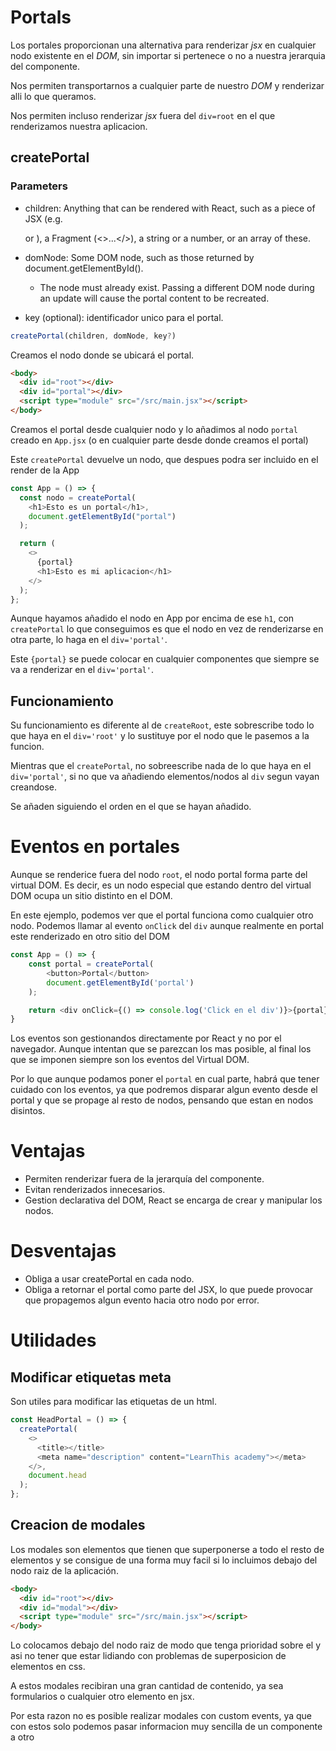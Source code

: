 # Portals

Los portales proporcionan una alternativa para renderizar _jsx_ en cualquier nodo existente en el _DOM_, sin importar si pertenece o no a nuestra jerarquia del componente.

Nos permiten transportarnos a cualquier parte de nuestro _DOM_ y renderizar alli lo que queramos.

Nos permiten incluso renderizar _jsx_ fuera del `div=root` en el que renderizamos nuestra aplicacion.

## createPortal

### Parameters

- children: Anything that can be rendered with React, such as a piece of JSX (e.g. <div /> or <SomeComponent />), a Fragment (<>...</>), a string or a number, or an array of these.

- domNode: Some DOM node, such as those returned by document.getElementById().

  - The node must already exist. Passing a different DOM node during an update will cause the portal content to be recreated.

- key (optional): identificador unico para el portal.

```js
createPortal(children, domNode, key?)
```

Creamos el nodo donde se ubicará el portal.

```html
<body>
  <div id="root"></div>
  <div id="portal"></div>
  <script type="module" src="/src/main.jsx"></script>
</body>
```

Creamos el portal desde cualquier nodo y lo añadimos al nodo `portal` creado en `App.jsx` (o en cualquier parte desde donde creamos el portal)

Este `createPortal` devuelve un nodo, que despues podra ser incluido en el render de la App

```js
const App = () => {
  const nodo = createPortal(
    <h1>Esto es un portal</h1>,
    document.getElementById("portal")
  );

  return (
    <>
      {portal}
      <h1>Esto es mi aplicacion</h1>
    </>
  );
};
```

Aunque hayamos añadido el nodo en App por encima de ese `h1`, con `createPortal` lo que conseguimos es que el nodo en vez de renderizarse en otra parte, lo haga en el `div='portal'`.

Este `{portal}` se puede colocar en cualquier componentes que siempre se va a renderizar en el `div='portal'`.

## Funcionamiento

Su funcionamiento es diferente al de `createRoot`, este sobrescribe todo lo que haya en el `div='root'` y lo sustituye por el nodo que le pasemos a la funcion.

Mientras que el `createPortal`, no sobreescribe nada de lo que haya en el `div='portal'`, si no que va añadiendo elementos/nodos al `div` segun vayan creandose.

Se añaden siguiendo el orden en el que se hayan añadido.

# Eventos en portales

Aunque se renderice fuera del nodo `root`, el nodo portal forma parte del virtual DOM. Es decir, es un nodo especial que estando dentro del virtual DOM ocupa un sitio distinto en el DOM.

En este ejemplo, podemos ver que el portal funciona como cualquier otro nodo. Podemos llamar al evento `onClick` del `div` aunque realmente en portal este renderizado en otro sitio del DOM

```js
const App = () => {
    const portal = createPortal(
        <button>Portal</button>
        document.getElementById('portal')
    );

    return <div onClick={() => console.log('Click en el div')}>{portal}</div>
}
```

Los eventos son gestionandos directamente por React y no por el navegador. Aunque intentan que se parezcan los mas posible, al final los que se imponen siempre son los eventos del Virtual DOM.

Por lo que aunque podamos poner el `portal` en cual parte, habrá que tener cuidado con los eventos, ya que podremos disparar algun evento desde el portal y que se propage al resto de nodos, pensando que estan en nodos disintos.

# Ventajas

- Permiten renderizar fuera de la jerarquía del componente.
- Evitan renderizados innecesarios.
- Gestion declarativa del DOM, React se encarga de crear y manipular los nodos.

# Desventajas

- Obliga a usar createPortal en cada nodo.
- Obliga a retornar el portal como parte del JSX, lo que puede provocar que propagemos algun evento hacia otro nodo por error.

# Utilidades

## Modificar etiquetas meta

Son utiles para modificar las etiquetas <meta> de un html.

```js
const HeadPortal = () => {
  createPortal(
    <>
      <title></title>
      <meta name="description" content="LearnThis academy"></meta>
    </>,
    document.head
  );
};
```

## Creacion de modales

Los modales son elementos que tienen que superponerse a todo el resto de elementos y se consigue de una forma muy facil si lo incluimos debajo del nodo raiz de la aplicación.

```html
<body>
  <div id="root"></div>
  <div id="modal"></div>
  <script type="module" src="/src/main.jsx"></script>
</body>
```

Lo colocamos debajo del nodo raiz de modo que tenga prioridad sobre el y asi no tener que estar lidiando con problemas de superposicion de elementos en css.

A estos modales recibiran una gran cantidad de contenido, ya sea formularios o cualquier otro elemento en jsx.

Por esta razon no es posible realizar modales con custom events, ya que con estos solo podemos pasar informacion muy sencilla de un componente a otro
